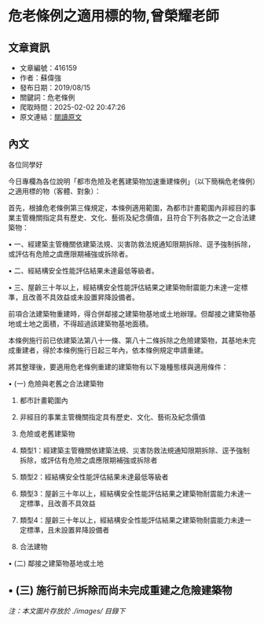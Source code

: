 # 危老條例之適用標的物,曾榮耀老師

## 文章資訊
- 文章編號：416159
- 作者：蘇偉強
- 發布日期：2019/08/15
- 關鍵詞：危老條例
- 爬取時間：2025-02-02 20:47:26
- 原文連結：[閱讀原文](https://real-estate.get.com.tw/Columns/detail.aspx?no=416159)

## 內文
各位同學好

今日專欄為各位說明「都市危險及老舊建築物加速重建條例」（以下簡稱危老條例）之適用標的物（客體、對象）：

首先，根據危老條例第三條規定，本條例適用範圍，為都市計畫範圍內非經目的事業主管機關指定具有歷史、文化、藝術及紀念價值，且符合下列各款之一之合法建築物：

• 一、經建築主管機關依建築法規、災害防救法規通知限期拆除、逕予強制拆除，或評估有危險之虞應限期補強或拆除者。

• 二、經結構安全性能評估結果未達最低等級者。

• 三、屋齡三十年以上，經結構安全性能評估結果之建築物耐震能力未達一定標準，且改善不具效益或未設置昇降設備者。

前項合法建築物重建時，得合併鄰接之建築物基地或土地辦理。但鄰接之建築物基地或土地之面積，不得超過該建築物基地面積。

本條例施行前已依建築法第八十一條、第八十二條拆除之危險建築物，其基地未完成重建者，得於本條例施行日起三年內，依本條例規定申請重建。

將其整理後，要適用危老條例重建的建築物有以下幾種態樣與適用條件：

• (一) 危險與老舊之合法建築物

1. 都市計畫範圍內

2. 非經目的事業主管機關指定具有歷史、文化、藝術及紀念價值

3. 危險或老舊建築物

1. 類型1：經建築主管機關依建築法規、災害防救法規通知限期拆除、逕予強制拆除，或評估有危險之虞應限期補強或拆除者

2. 類型2：經結構安全性能評估結果未達最低等級者

3. 類型3：屋齡三十年以上，經結構安全性能評估結果之建築物耐震能力未達一定標準，且改善不具效益

4. 類型4：屋齡三十年以上，經結構安全性能評估結果之建築物耐震能力未達一定標準，且未設置昇降設備者

4. 合法建物

• (二) 鄰接之建築物基地或土地

• (三) 施行前已拆除而尚未完成重建之危險建築物
---
*注：本文圖片存放於 ./images/ 目錄下*

